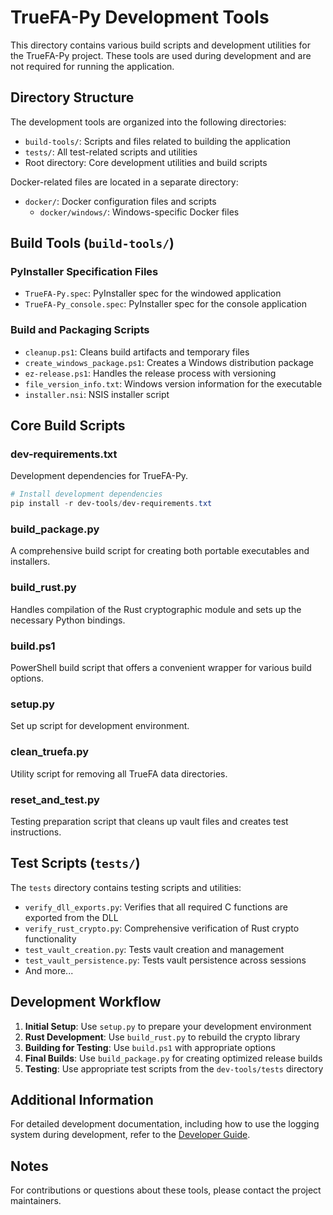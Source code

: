 # TrueFA-Py Development Tools

This directory contains various build scripts and development utilities for the TrueFA-Py project. These tools are used during development and are not required for running the application.

## Directory Structure

The development tools are organized into the following directories:

- `build-tools/`: Scripts and files related to building the application
- `tests/`: All test-related scripts and utilities
- Root directory: Core development utilities and build scripts

Docker-related files are located in a separate directory:

- `docker/`: Docker configuration files and scripts
  - `docker/windows/`: Windows-specific Docker files

## Build Tools (`build-tools/`)

### PyInstaller Specification Files
- `TrueFA-Py.spec`: PyInstaller spec for the windowed application
- `TrueFA-Py_console.spec`: PyInstaller spec for the console application

### Build and Packaging Scripts
- `cleanup.ps1`: Cleans build artifacts and temporary files
- `create_windows_package.ps1`: Creates a Windows distribution package
- `ez-release.ps1`: Handles the release process with versioning
- `file_version_info.txt`: Windows version information for the executable
- `installer.nsi`: NSIS installer script

## Core Build Scripts

### dev-requirements.txt
Development dependencies for TrueFA-Py.
```powershell
# Install development dependencies
pip install -r dev-tools/dev-requirements.txt
```

### build_package.py
A comprehensive build script for creating both portable executables and installers.

### build_rust.py
Handles compilation of the Rust cryptographic module and sets up the necessary Python bindings.

### build.ps1
PowerShell build script that offers a convenient wrapper for various build options.

### setup.py
Set up script for development environment.

### clean_truefa.py
Utility script for removing all TrueFA data directories.

### reset_and_test.py
Testing preparation script that cleans up vault files and creates test instructions.

## Test Scripts (`tests/`)

The `tests` directory contains testing scripts and utilities:

- `verify_dll_exports.py`: Verifies that all required C functions are exported from the DLL
- `verify_rust_crypto.py`: Comprehensive verification of Rust crypto functionality
- `test_vault_creation.py`: Tests vault creation and management
- `test_vault_persistence.py`: Tests vault persistence across sessions
- And more...

## Development Workflow

1. **Initial Setup**: Use `setup.py` to prepare your development environment
2. **Rust Development**: Use `build_rust.py` to rebuild the crypto library
3. **Building for Testing**: Use `build.ps1` with appropriate options
4. **Final Builds**: Use `build_package.py` for creating optimized release builds
5. **Testing**: Use appropriate test scripts from the `dev-tools/tests` directory

## Additional Information

For detailed development documentation, including how to use the logging system during development, refer to the [Developer Guide](../docs/DEVELOPER_GUIDE.md).

## Notes

For contributions or questions about these tools, please contact the project maintainers.